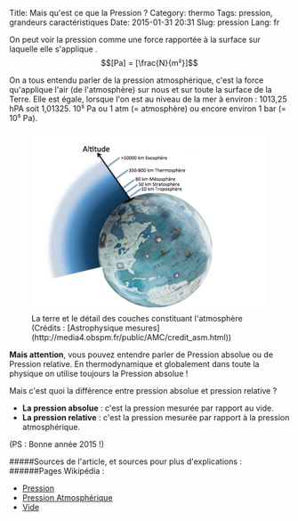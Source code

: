 Title: Mais qu'est ce que la Pression ?
Category: thermo
Tags: pression, grandeurs caractéristiques
Date: 2015-01-31 20:31
Slug: pression
Lang: fr


On peut voir la pression comme une force rapportée à la surface sur laquelle elle s'applique .
$$[Pa] = [\frac{N}{m²}]$$

On a tous entendu parler de la pression atmosphérique, c'est la  force qu'applique l'air (de l'atmosphère) sur nous et sur toute la surface de la Terre.
Elle est égale, lorsque l'on est au niveau de la mer à environ :
1013,25 hPA soit 1,01325. 10⁵ Pa ou 1 atm (= atmosphère) ou encore environ 1 bar (= 10⁵ Pa).
<figure role="group">
	<img src="/images/atmosphere_terre.jpg" alt="La Terre et le détail des couches atmosphérique">
	<figcaption>La terre et le détail des couches constituant l'atmosphère (Crédits : [Astrophysique mesures](http://media4.obspm.fr/public/AMC/credit_asm.html))</figcaption>
</figure>

<!--(Je me permets de faire une petite parenthèse;
 En faisant mes recherches sur la pression atmosphérique, je suis tombée sur cette question :
 Mais comment l'air/l'atmosphère terrestre reste il autour de la Terre ?
 Et là, j'ai trouvé que les choses étaient plutôt bien faites : L'atmosphère reste autour de la terre parce qu'elle est attirée et maitenue par celle-ci, plus précisément par la gravité terrestre. Et ainsi l'atmosphère peut imposer la pression atmosphérique sur la Terre.)

**Revenons à la Pression**
<br>-->
**Mais attention**, vous pouvez entendre parler de Pression absolue ou de Pression relative.
En thermodynamique et globalement dans toute la physique on utilise toujours la Pression absolue !

Mais c'est quoi la différence entre pression absolue et pression relative ?

- **La pression absolue** : c'est la pression mesurée par rapport au vide.
- **La pression relative** : c'est la pression mesurée par rapport à la pression atmosphérique.

(PS : Bonne année 2015 !)

#####Sources de l'article, et sources pour plus d'explications :
######Pages Wikipédia :

- [Pression](https://fr.wikipedia.org/wiki/Pression)
- [Pression Atmosphérique](https://fr.wikipedia.org/wiki/Pression_atmosph%C3%A9rique)
- [Vide](https://fr.wikipedia.org/wiki/Vide)